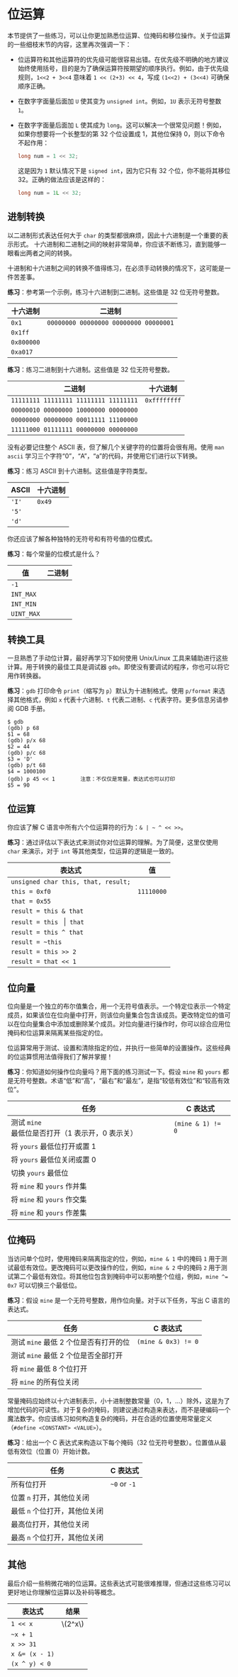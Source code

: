 # 位运算

本节提供了一些练习，可以让你更加熟悉位运算、位掩码和移位操作。关于位运算的一些细枝末节的内容，这里再次强调一下：

- 位运算符和其他运算符的优先级可能很容易出错。在优先级不明确的地方建议始终使用括号，目的是为了确保运算符按期望的顺序执行。例如，由于优先级规则，`1<<2 + 3<<4` 意味着 `1 << (2+3) << 4`，写成 `(1<<2) + (3<<4)` 可确保顺序正确。
- 在数字字面量后面加 `U` 使其变为 `unsigned int`。例如，`1U` 表示无符号整数 `1`。
- 在数字字面量后面加 `L` 使其成为 `long`。这可以解决一个很常见问题！例如，如果你想要将一个长整型的第 32 个位设置成 1，其他位保持 0，则以下命令不起作用：

	```C
	long num = 1 << 32;
	```

	这是因为 `1` 默认情况下是 `signed int`，因为它只有 32 个位，你不能将其移位 32。正确的做法应该是这样的：

	```C
	long num = 1L << 32;
	```

## 进制转换

以二进制形式表达任何大于 `char` 的类型都很麻烦，因此十六进制是一个重要的表示形式。 十六进制和二进制之间的映射非常简单，你应该不断练习，直到能够一眼看出两者之间的转换。

十进制和十六进制之间的转换不值得练习，在必须手动转换的情况下，这可能是一件苦差事。

**练习**：参考第一个示例，练习十六进制到二进制。这些值是 32 位无符号整数。

| 十六进制   | 二进制                                |
| ---------- | ------------------------------------- |
| `0x1`      | `00000000 00000000 00000000 00000001` |
| `0x1ff`    |                                       |
| `0x800000` |                                       |
| `0xa017`   |                                       |

**练习**：练习二进制到十六进制。这些值是 32 位无符号整数。

| 二进制                                | 十六进制     |
| ------------------------------------- | ------------ |
| `11111111 11111111 11111111 11111111` | `0xffffffff` |
| `00000010 00000000 10000000 00000000` |              |
| `00000000 00000000 00011111 11100000` |              |
| `11111000 01111111 00000000 00000000` |              |

没有必要记住整个 ASCII 表，但了解几个关键字符的位置将会很有用。使用 `man ascii` 学习三个字符“0”，“A”，“a”的代码，并使用它们进行以下转换。

**练习**：练习 ASCII 到十六进制。这些值是字符类型。

| ASCII | 十六进制 |
| ----- | -------- |
| `'I'` | `0x49`   |
| `'5'` |          |
| `'d'` |          |

你还应该了解各种独特的无符号和有符号值的位模式。

**练习**：每个常量的位模式是什么？

| 值         | 二进制 |
| ---------- | ------ |
| `-1`       |        |
| `INT_MAX`  |        |
| `INT_MIN`  |        |
| `UINT_MAX` |        |

## 转换工具

一旦熟悉了手动位计算，最好再学习下如何使用 Unix/Linux 工具来辅助进行这些计算。用于转换的最佳工具是调试器 `gdb`。即使没有要调试的程序，你也可以将它用作转换器。

**练习**：`gdb` 打印命令 `print`（缩写为 `p`）默认为十进制格式。使用 `p/format` 来选择其他格式，例如 `x` 代表十六进制、`t` 代表二进制、`c` 代表字符。更多信息另请参阅 GDB 手册。

```
$ gdb
(gdb) p 68
$1 = 68
(gdb) p/x 68
$2 = 44
(gdb) p/c 68
$3 = 'D'
(gdb) p/t 68
$4 = 1000100
(gdb) p 45 << 1        注意：不仅仅是常量，表达式也可以打印
$5 = 90
```

## 位运算

你应该了解 C 语言中所有六个位运算符的行为：`& | ~ ^ << >>`。

**练习**：通过评估以下表达式来测试你对位运算的理解。为了简便，这里仅使用 `char` 来演示，对于 `int` 等其他类型，位运算的逻辑是一致的。

| 表达式                              | 值         |
| ----------------------------------- | ---------- |
| `unsigned char this, that, result;` |            |
| `this = 0xf0`                       | `11110000` |
| `that = 0x55`                       |            |
| `result = this & that`              |            |
| `result = this ` \|` that`          |            |
| `result = this ^ that`              |            |
| `result = ~this`                    |            |
| `result = this >> 2`                |            |
| `result = that << 1`                |            |

## 位向量

位向量是一个独立的布尔值集合，用一个无符号值表示。一个特定位表示一个特定成员，如果该位在位向量中打开，则该位向量集合包含该成员。更改特定位的值可以在位向量集合中添加或删除某个成员。对位向量进行操作时，你可以综合应用位掩码和位运算来隔离某些指定的位。

位运算常用于测试、设置和清除指定的位，并执行一些简单的设置操作。这些经典的位运算惯用法值得我们了解并掌握！

**练习**：你知道如何操作位向量吗？用下面的练习测试一下。假设 `mine` 和 `yours` 都是无符号整数。术语“低”和“高”，“最右”和“最左”，是指“较低有效位”和“较高有效位”。

| 任务                                             | C 表达式          |
| ------------------------------------------------ | ----------------- |
| 测试 `mine` 最低位是否打开（1 表示开，0 表示关） | `(mine & 1) != 0` |
| 将 `yours` 最低位打开或置 1                      |                   |
| 将 `yours` 最低位关闭或置 0                      |                   |
| 切换 `yours` 最低位                              |                   |
| 将 `mine` 和 `yours` 作并集                      |                   |
| 将 `mine` 和 `yours` 作交集                      |                   |
| 将 `mine` 和 `yours` 作差集                      |                   |

## 位掩码

当访问单个位时，使用掩码来隔离指定的位，例如，`mine & 1` 中的掩码 `1` 用于测试最低有效位。更改掩码可以更改操作的位，例如，`mine & 2` 中的掩码 `2` 用于测试第二个最低有效位。将其他位包含到掩码中可以影响整个位组，例如，`mine ^= 0x7` 可以切换三个最低位。

**练习**：假设 `mine` 是一个无符号整数，用作位向量。对于以下任务，写出 C 语言的表达式。

| 任务                                  | C 表达式            |
| ------------------------------------- | ------------------- |
| 测试 `mine` 最低 2 个位是否有打开的位 | `(mine & 0x3) != 0` |
| 测试 `mine` 最低 2 个位是否全部打开   |                     |
| 将 `mine` 最低 8 个位打开             |                     |
| 将 `mine` 的所有位关闭                |                     |

常量掩码应始终以十六进制表示，小十进制整数常量（0，1，...）除外，这是为了增加代码的可读性。对于复杂的掩码，则建议通过构造来表达，而不是硬编码一个魔法数字。你应该练习如何构造复杂的掩码，并在合适的位置使用常量定义（`#define <CONSTANT> <VALUE>`）。

**练习**：给出一个 C 表达式来构造以下每个掩码（32 位无符号整数）。位置值从最低有效位（位置 0）开始计数。

| 任务                          | C 表达式     |
| ----------------------------- | ------------ |
| 所有位打开                    | `~0` or `-1` |
| 位置 `n` 打开，其他位关闭     |              |
| 最低 `n` 个位打开，其他位关闭 |              |
| 最高位打开，其他位关闭        |              |
| 最高 `n` 个位打开，其他位关闭 |              |

## 其他

最后介绍一些稍微花哨的位运算。这些表达式可能很难推理，但通过这些练习可以更好地让你理解位运算以及补码等概念。

| 表达式         | 结果  |
| -------------- | ----- |
| `1 << x`       | \\(2^x\\) |
| `~x + 1`       |       |
| `x >> 31`      |       |
| `x &= (x - 1)` |       |
| `(x ^ y) < 0`  |       |
